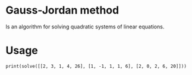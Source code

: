 # Gauss-Jordan method

Is an algorithm for solving quadratic systems of linear equations.

# Usage
```
print(solve([[2, 3, 1, 4, 26], [1, -1, 1, 1, 6], [2, 0, 2, 6, 20]]))
```
